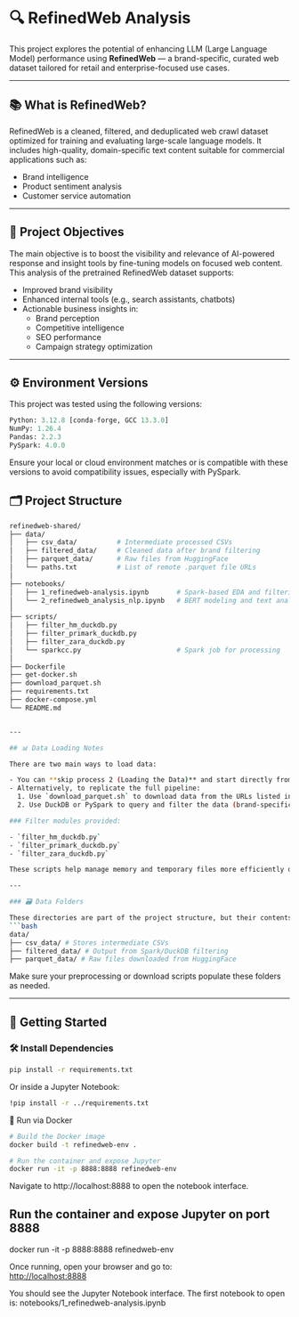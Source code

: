 # 🔍 RefinedWeb Analysis

This project explores the potential of enhancing LLM (Large Language Model) performance using **RefinedWeb** — a brand-specific, curated web dataset tailored for retail and enterprise-focused use cases.

---

## 📚 What is RefinedWeb?

RefinedWeb is a cleaned, filtered, and deduplicated web crawl dataset optimized for training and evaluating large-scale language models. It includes high-quality, domain-specific text content suitable for commercial applications such as:

- Brand intelligence  
- Product sentiment analysis  
- Customer service automation  

---

## 🎯 Project Objectives

The main objective is to boost the visibility and relevance of AI-powered response and insight tools by fine-tuning models on focused web content. This analysis of the pretrained RefinedWeb dataset supports:

- Improved brand visibility  
- Enhanced internal tools (e.g., search assistants, chatbots)  
- Actionable business insights in:
  - Brand perception  
  - Competitive intelligence  
  - SEO performance  
  - Campaign strategy optimization  

---

## ⚙️ Environment Versions

This project was tested using the following versions:

```python
Python: 3.12.8 [conda-forge, GCC 13.3.0]  
NumPy: 1.26.4  
Pandas: 2.2.3  
PySpark: 4.0.0
```
Ensure your local or cloud environment matches or is compatible with these versions to avoid compatibility issues, especially with PySpark.

## 🗂️ Project Structure
```bash
refinedweb-shared/
├── data/
│   ├── csv_data/          # Intermediate processed CSVs
│   ├── filtered_data/     # Cleaned data after brand filtering
│   ├── parquet_data/      # Raw files from HuggingFace
│   └── paths.txt          # List of remote .parquet file URLs
│
├── notebooks/
│   ├── 1_refinedweb-analysis.ipynb       # Spark-based EDA and filtering
│   └── 2_refinedweb_analysis_nlp.ipynb   # BERT modeling and text analytics
│
├── scripts/
│   ├── filter_hm_duckdb.py
│   ├── filter_primark_duckdb.py
│   ├── filter_zara_duckdb.py
│   └── sparkcc.py                        # Spark job for processing
│
├── Dockerfile
├── get-docker.sh
├── download_parquet.sh
├── requirements.txt
├── docker-compose.yml
└── README.md


---

## 📊 Data Loading Notes

There are two main ways to load data:

- You can **skip process 2 (Loading the Data)** and start directly from **3. Data Exploration**, using the pre-downloaded files and filters.
- Alternatively, to replicate the full pipeline:
  1. Use `download_parquet.sh` to download data from the URLs listed in `data/paths.txt`.
  2. Use DuckDB or PySpark to query and filter the data (brand-specific scripts are in the `scripts/` folder).

### Filter modules provided:

- `filter_hm_duckdb.py`  
- `filter_primark_duckdb.py`  
- `filter_zara_duckdb.py`  

These scripts help manage memory and temporary files more efficiently during preprocessing.

---

### 🗃️ Data Folders

These directories are part of the project structure, but their contents (e.g., `.csv`, `.parquet`) are excluded from version control via `.gitignore`. You will find `.gitkeep` files to preserve their presence in the repository:
```bash
data/
├── csv_data/ # Stores intermediate CSVs
├── filtered_data/ # Output from Spark/DuckDB filtering
├── parquet_data/ # Raw files downloaded from HuggingFace
```

Make sure your preprocessing or download scripts populate these folders as needed.

---

## 🚀 Getting Started

### 🛠️ Install Dependencies

```bash
pip install -r requirements.txt
```
Or inside a Jupyter Notebook:
```bash
!pip install -r ../requirements.txt
```


🐳 Run via Docker
```bash
# Build the Docker image
docker build -t refinedweb-env .

# Run the container and expose Jupyter
docker run -it -p 8888:8888 refinedweb-env
```

Navigate to http://localhost:8888 to open the notebook interface.

## Run the container and expose Jupyter on port 8888
docker run -it -p 8888:8888 refinedweb-env

Once running, open your browser and go to:  
[http://localhost:8888](http://localhost:8888)

You should see the Jupyter Notebook interface. The first notebook to open is:
notebooks/1_refinedweb-analysis.ipynb


